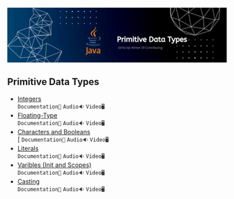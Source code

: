 ![Primitive Data Types](../Assets/Primitive%20Data%20Types.png)

## Primitive Data Types

- [Integers](./Primitive%20Data%20Type/Integers)<br>
  `Documentation📃`
  `Audio🔉`
  `Video🖥️`
- [Floating-Type](./Primitive%20Data%20Type/Floating%20Types)<br>
  `Documentation📃`
  `Audio🔉`
  `Video🖥️`
- [Characters and Booleans](./Primitive%20Data%20Type/Characters%20and%20Booleans)<br>[
  `Documentation📃` `Audio🔉` `Video🖥️`
- [Literals](./Primitive%20Data%20Type/Literals)<br>
  `Documentation📃`
  `Audio🔉`
  `Video🖥️`
- [Varibles (Init and Scopes)](<./Primitive%20Data%20Type/Variables(%20Init%20and%20Scopes%20)>)<br>
  `Documentation📃`
  `Audio🔉`
  `Video🖥️`
- [Casting](./Primitive%20Data%20Type/Casting)<br>
  `Documentation📃`
  `Audio🔉`
  `Video🖥️`